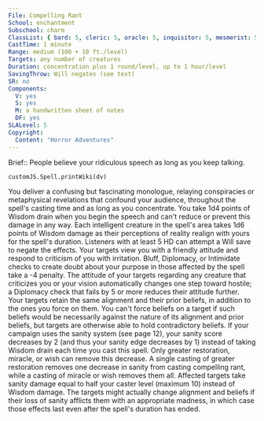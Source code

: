 ```yaml
---
File: Compelling Rant
School: enchantment
Subschool: charm
ClassList: { bard: 5, cleric: 5, oracle: 5, inquisitor: 5, mesmerist: 5, psychic: 5, sorcerer: 5, wizard: 5 }
CastTime: 1 minute
Range: medium (100 + 10 ft./level)
Targets: any number of creatures
Duration: concentration plus 1 round/level, up to 1 hour/level
SavingThrow: Will negates (see text)
SR: no
Components:
  V: yes
  S: yes
  M: a handwritten sheet of notes
  DF: yes
SLALevel: 5
Copyright:
  Content: "Horror Adventures"
---
```

Brief:: People believe your ridiculous speech as long as you keep talking.

```dataviewjs
customJS.Spell.printWiki(dv)
```

You deliver a confusing but fascinating monologue, relaying conspiracies or metaphysical revelations that confound your audience, throughout the spell's casting time and as long as you  concentrate. You take 1d4 points of Wisdom drain when you begin the speech and can't reduce or prevent this damage in any way. Each intelligent creature in the spell's area takes 1d6 points of Wisdom damage as their perceptions of reality realign with yours for the spell's duration. Listeners with at least 5 HD can attempt a Will save to negate the effects. Your targets view you with a friendly attitude and respond to criticism of you with irritation. Bluff, Diplomacy, or Intimidate checks to create doubt about your purpose in those affected by the spell take a -4 penalty. The attitude of your targets regarding any creature that criticizes you or your vision automatically changes one step toward hostile; a Diplomacy check that fails by 5 or more reduces their attitude further. Your targets retain the same alignment and their prior beliefs, in addition to the ones you force on them. You can't force  beliefs on a target if such beliefs would be necessarily against the nature of its alignment and prior beliefs, but targets are otherwise able to hold contradictory beliefs.  If your campaign uses the sanity system (see page 12), your sanity score decreases by 2 (and thus your sanity edge decreases by 1) instead of taking Wisdom drain each time you cast this spell. Only greater restoration, miracle, or wish can remove this decrease. A single casting of greater restoration removes one decrease in sanity from casting compelling rant, while a casting of miracle or wish removes them all. Affected targets take sanity damage equal to half your caster level (maximum 10) instead of Wisdom damage. The targets might actually change alignment and beliefs if their loss of sanity afflicts them with an appropriate madness, in which case those effects last even after the spell's duration has ended.
